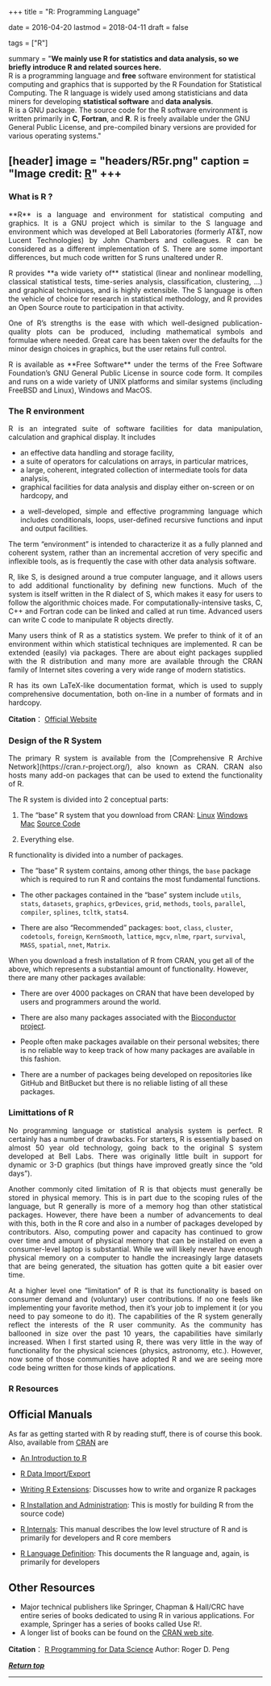 +++
title = "R: Programming Language"

date = 2016-04-20
lastmod = 2018-04-11
draft = false

tags = ["R"]

summary = "**We mainly use R for statistics and data analysis, so we briefly introduce R and related sources here.** <br/>R is a programming language and **free** software environment for statistical computing and graphics that is supported by the R Foundation for Statistical Computing. The R language is widely used among statisticians and data miners for developing **statistical software** and **data analysis**. <br/>R is a GNU package. The source code for the R software environment is written primarily in **C**, **Fortran**, and **R**.  R is freely available under the GNU General Public License, and pre-compiled binary versions are provided for various operating systems."

[header]
image = "headers/R5r.png"
caption = "Image credit: [**R**](https://www.r-project.org/)"
+++
---
<span id="jump"></span>
### What is R ?

<p align="justify">**R** is a language and environment for statistical computing and graphics. It is a GNU project which is similar to the S language and environment which was developed at Bell Laboratories (formerly AT&T, now Lucent Technologies) by John Chambers and colleagues. R can be considered as a different implementation of S. There are some important differences, but much code written for S runs unaltered under R.

<p align="justify">R provides **a wide variety of** statistical (linear and nonlinear modelling, classical statistical tests, time-series analysis, classification, clustering, …) and graphical techniques, and is highly extensible. The S language is often the vehicle of choice for research in statistical methodology, and R provides an Open Source route to participation in that activity.

<p align="justify">One of R’s strengths is the ease with which well-designed publication-quality plots can be produced, including mathematical symbols and formulae where needed. Great care has been taken over the defaults for the minor design choices in graphics, but the user retains full control.

<p align="justify">R is available as **Free Software** under the terms of the Free Software Foundation’s GNU General Public License in source code form. It compiles and runs on a wide variety of UNIX platforms and similar systems (including FreeBSD and Linux), Windows and MacOS.


### The R environment
<p align="justify">R is an integrated suite of software facilities for data manipulation, calculation and graphical display. It includes

* an effective data handling and storage facility,
* a suite of operators for calculations on arrays, in particular matrices,
* a large, coherent, integrated collection of intermediate tools for data analysis,
* graphical facilities for data analysis and display either on-screen or on hardcopy, and
* <p align="justify">a well-developed, simple and effective programming language which includes conditionals, loops, user-defined recursive functions and input and output facilities.

<p align="justify">The term “environment” is intended to characterize it as a fully planned and coherent system, rather than an incremental accretion of very specific and inflexible tools, as is frequently the case with other data analysis software.

<p align="justify">R, like S, is designed around a true computer language, and it allows users to add additional functionality by defining new functions. Much of the system is itself written in the R dialect of S, which makes it easy for users to follow the algorithmic choices made. For computationally-intensive tasks, C, C++ and Fortran code can be linked and called at run time. Advanced users can write C code to manipulate R objects directly.

<p align="justify">Many users think of R as a statistics system. We prefer to think of it of an environment within which statistical techniques are implemented. R can be extended (easily) via packages. There are about eight packages supplied with the R distribution and many more are available through the CRAN family of Internet sites covering a very wide range of modern statistics.

<p align="justify">R has its own LaTeX-like documentation format, which is used to supply comprehensive documentation, both on-line in a number of formats and in hardcopy.

**Citation**： [Official Website](https://www.r-project.org/)

### Design of the R System
<p align="justify">The primary R system is available from the [Comprehensive R Archive Network](https://cran.r-project.org/), also known as CRAN. CRAN also hosts many add-on packages that can be used to extend the functionality of R.

The R system is divided into 2 conceptual parts:

1. The “base” R system that you download from CRAN: [Linux](http://cran.r-project.org/bin/linux/) [Windows](https://cran.r-project.org/bin/windows/) [Mac](https://cran.r-project.org/bin/macosx/) [Source Code](http://cran.r-project.org/src/base/R-3/R-3.1.3.tar.gz)

2. Everything else.

R functionality is divided into a number of packages.

* The “base” R system contains, among other things, the `base` package which is required to run R and contains the most fundamental functions.

* The other packages contained in the “base” system include `utils`, `stats`, `datasets`, `graphics`, `grDevices`, `grid`, `methods`, `tools`, `parallel`, `compiler`, `splines`, `tcltk`, `stats4`.

* There are also “Recommended” packages: `boot`, `class`, `cluster`, `codetools`, `foreign`, `KernSmooth`, `lattice`, `mgcv`, `nlme`, `rpart`, `survival`, `MASS`, `spatial`, `nnet`, `Matrix`.

When you download a fresh installation of R from CRAN, you get all of the above, which represents a substantial amount of functionality. However, there are many other packages available:

* There are over 4000 packages on CRAN that have been developed by users and programmers around the world.

* There are also many packages associated with the [Bioconductor project](http://bioconductor.org/).

* People often make packages available on their personal websites; there is no reliable way to keep track of how many packages are available in this fashion.

* There are a number of packages being developed on repositories like GitHub and BitBucket but there is no reliable listing of all these packages.

### Limittations of R
<p align="justify">No programming language or statistical analysis system is perfect. R certainly has a number of drawbacks. For starters, R is essentially based on almost 50 year old technology, going back to the original S system developed at Bell Labs. There was originally little built in support for dynamic or 3-D graphics (but things have improved greatly since the “old days”).

<p align="justify">Another commonly cited limitation of R is that objects must generally be stored in physical memory. This is in part due to the scoping rules of the language, but R generally is more of a memory hog than other statistical packages. However, there have been a number of advancements to deal with this, both in the R core and also in a number of packages developed by contributors. Also, computing power and capacity has continued to grow over time and amount of physical memory that can be installed on even a consumer-level laptop is substantial. While we will likely never have enough physical memory on a computer to handle the increasingly large datasets that are being generated, the situation has gotten quite a bit easier over time.

<p align="justify">At a higher level one “limitation” of R is that its functionality is based on consumer demand and (voluntary) user contributions. If no one feels like implementing your favorite method, then it’s your job to implement it (or you need to pay someone to do it). The capabilities of the R system generally reflect the interests of the R user community. As the community has ballooned in size over the past 10 years, the capabilities have similarly increased. When I first started using R, there was very little in the way of functionality for the physical sciences (physics, astronomy, etc.). However, now some of those communities have adopted R and we are seeing more code being written for those kinds of applications.

### R Resources
## Official Manuals
As far as getting started with R by reading stuff, there is of course this book. Also, available from [CRAN](https://cran.r-project.org/) are

* [An Introduction to R](https://cran.r-project.org/doc/manuals/r-release/R-intro.html)

* [R Data Import/Export](https://cran.r-project.org/doc/manuals/r-release/R-data.html)

* [Writing R Extensions](https://cran.r-project.org/doc/manuals/r-release/R-exts.html): Discusses how to write and organize R packages

* [R Installation and Administration](https://cran.r-project.org/doc/manuals/r-release/R-admin.html): This is mostly for building R from the source code)

* [R Internals](https://cran.r-project.org/doc/manuals/r-release/R-ints.html): This manual describes the low level structure of R and is primarily for developers and R core members

* [R Language Definition](https://cran.r-project.org/doc/manuals/r-release/R-lang.html): This documents the R language and, again, is primarily for developers

## Other Resources
* Major technical publishers like Springer, Chapman & Hall/CRC have entire series of books dedicated to using R in various applications. For example, Springer has a series of books called Use R!.
* A longer list of books can be found on the [CRAN web site](https://www.r-project.org/doc/bib/R-books.html).

**Citation**： [R Programming for Data Science](https://bookdown.org/rdpeng/rprogdatascience/) Author: Roger D. Peng

[<div><i class="fa fa-hand-o-up fa-2x "></i>***Return top***</div>](#jump)


---